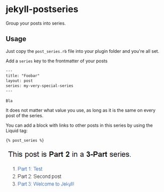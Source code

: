 # jekyll-postseries

Group your posts into series.

## Usage

Just copy the `post_series.rb` file into your plugin folder and you're all set.

Add a `series` key to the frontmatter of your posts

```
---
title: "Foobar"
layout: post
series: my-very-special-series
---

Bla
```

It does not matter what value you use, as long as it is the same on every post of the series.

You can add a block with links to other posts in this series by using the Liquid tag:

```
{% post_series %}
```

![screenshot](https://raw.githubusercontent.com/phyrog/jekyll-postseries/screenshots/screenshot.png)
